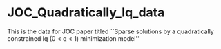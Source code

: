 # JOC_Quadratically_lq_data
This is the data for JOC paper titled ``Sparse solutions by a quadratically constrained lq (0 &lt; q &lt; 1) minimization model''
